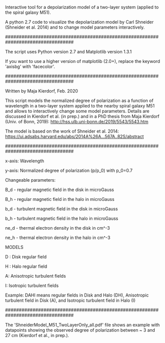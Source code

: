 Interactive tool for a depolarization model of a two-layer system (applied to the spiral galaxy M51).

A python 2.7 code to visualize the depolarization model by Carl Shneider (Shneider et al. 2014) and to change model parameters interactively. 

#################################################################################

The script uses Python version 2.7 and Matplotlib version 1.3.1

If you want to use a higher version of matplotlib (2.0+), replace the keyword 'axisbg' with 'facecolor'.

#################################################################################

Written by Maja Kierdorf, Feb. 2020

This script models the normalized degree of polarization as a function of wavelength in a two-layer system applied to the nearby spiral galaxy M51 and allows to interactively change some model parameters. 
Details are discussed in Kierdorf et al. (in prep.) and in a PhD thesis from Maja Kierdorf (Univ. of Bonn, 2019): http://hss.ulb.uni-bonn.de/2019/5543/5543.htm

The model is based on the work of Shneider et al. 2014: https://ui.adsabs.harvard.edu/abs/2014A%26A...567A..82S/abstract

#################################################################################

x-axis: Wavelength

y-axis: Normalized degree of polarization (p/p_0) with p_0=0.7

Changeable parameters:

B_d - regular magnetic field in the disk in microGauss

B_h - regular magnetic field in the halo in microGauss

b_d - turbulent magnetic field in the disk in microGauss

b_h - turbulent magnetic field in the halo in microGauss

ne_d - thermal electron density in the disk in cm^-3

ne_h - thermal electron density in the halo in cm^-3

MODELS 

D : Disk regular field

H : Halo regular field

A: Anisotropic turbulent fields

I: Isotropic turbulent fields

Example: DAHI means regular fields in Disk and Halo (DH), Anisotropic turbulent field in Disk (A), and Isotropic turbulent field in Halo (I)

#################################################################################

The 'ShneiderModel_M51_TwoLayerOnly_all.pdf' file shows an example with datapoints showing the observed degree of polarization between ~ 3 and 27 cm (Kierdorf et al., in prep.).
